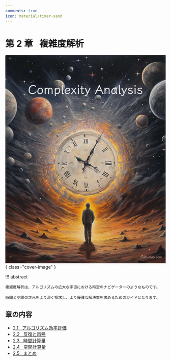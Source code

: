 ```yaml
---
comments: true
icon: material/timer-sand
---
```


# 第 2 章 &nbsp; 複雑度解析

![Complexity analysis](../assets/covers/chapter_complexity_analysis.jpg){ class="cover-image" }

!!! abstract

    複雑度解析は、アルゴリズムの広大な宇宙における時空のナビゲーターのようなものです。

    時間と空間の次元をより深く探求し、より優雅な解決策を求めるためのガイドとなります。

## 章の内容

- [2.1 &nbsp; アルゴリズム効率評価](performance_evaluation.md)
- [2.2 &nbsp; 反復と再帰](iteration_and_recursion.md)
- [2.3 &nbsp; 時間計算量](time_complexity.md)
- [2.4 &nbsp; 空間計算量](space_complexity.md)
- [2.5 &nbsp; まとめ](summary.md)
